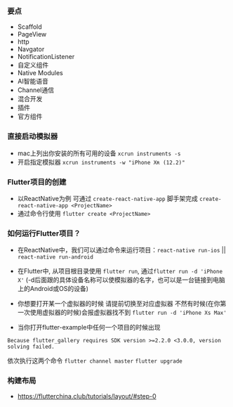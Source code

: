 ### 要点
- Scaffold
- PageView
- http
- Navgator
- NotificationListener
- 自定义组件
- Native Modules
- AI智能语音
- Channel通信
- 混合开发
- 插件
- 官方组件

### 直接启动模拟器
- mac上列出你安装的所有可用的设备 `xcrun instruments -s`
- 开启指定模拟器 `xcrun instruments -w "iPhone Xʀ (12.2)"`


### Flutter项目的创建
- 以ReactNative为例 可通过 `create-react-native-app` 脚手架完成 `create-react-native-app <ProjectName>`
- 通过命令行使用 `flutter create <ProjectName>`

### 如何运行Flutter项目？
- 在ReactNative中，我们可以通过命令来运行项目：`react-native run-ios` || `react-native run-android`
- 在Flutter中, 从项目根目录使用 `flutter run`, 通过`flutter run -d 'iPhone X'` (-d后面跟的具体设备名称可以使模拟器的名字，也可以是一台链接到电脑上的Android或OS的设备)
- 你想要打开某一个虚拟器的时候 请提前切换至对应虚拟器 不然有时候(在你第一次使用虚拟器的时候)会报虚拟器找不到 `flutter run -d 'iPhone Xs Max'`

- 当你打开flutter-example中任何一个项目的时候出现
```
Because flutter_gallery requires SDK version >=2.2.0 <3.0.0, version solving failed.
```
依次执行这两个命令 `flutter channel master` `flutter upgrade`

### 构建布局
- https://flutterchina.club/tutorials/layout/#step-0




